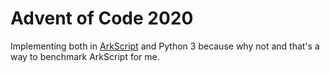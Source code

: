# Advent of Code 2020

Implementing both in [ArkScript](https://github.com/ArkScript-lang/Ark) and Python 3 because why not and that's a way to benchmark ArkScript for me.
